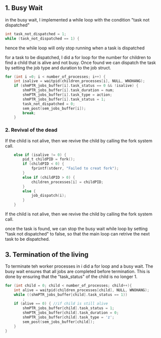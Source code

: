 
## 1. Busy Wait
in the busy wait, I implemented a while loop with the condition "task not dispatched"
```C
int task_not_dispatched = 1;
while (task_not_dispatched == 1) {

```
hence the while loop will only stop running when a task is dispatched

for a task to be dispatched, I did a for loop for the number for children to find
a child that is alive and not busy. Once found we can dispatch the task by setting the job type and duration to the job struct. 
```C
for (int i =0; i < number_of_processes; i++) {
    int isalive = waitpid(children_processes[i], NULL, WNOHANG);
    if (shmPTR_jobs_buffer[i].task_status == 0 && !isalive) {
        shmPTR_jobs_buffer[i].task_duration = num;
        shmPTR_jobs_buffer[i].task_type = action;
        shmPTR_jobs_buffer[i].task_status = 1;
        task_not_dispatched = 0; 
        sem_post(sem_jobs_buffer[i]);
        break;
    }
```
### 2. Revival of the dead
If the child is not alive, then we revive the child by calling the fork system call.
```C
    else if (isalive != 0) {
        pid_t childPID = fork();
        if (childPID < 0) {
            fprintf(stderr, "Failed to creat fork");
        } 
        else if (childPID > 0) {
            children_processes[i] = childPID;
        }
        else {
            job_dispatch(i);
        }
    }
```
If the child is not alive, then we revive the child by calling the fork system call.

once the task is found, we can stop the busy wait while loop by setting "task not dispatched" to false, so that the main loop can retrive the next task to be dispatched.
## 3. Termination of the living
To terminate teh worker processes in i did a for loop and a busy wait. The busy wait ensures that all jobs are completed before termination. This is done by ensuring that the "task_status" of the child is no longer 1.
```C
for (int child = 0; child < number_of_processes; child++){
    int alive = waitpid(children_processes[child], NULL, WNOHANG);
    while ((shmPTR_jobs_buffer[child].task_status == 1))
        ;
    if (alive == 0) { //if child is still alive
        shmPTR_jobs_buffer[child].task_status = 1;
        shmPTR_jobs_buffer[child].task_duration = 0;
        shmPTR_jobs_buffer[child].task_type = 'z';
        sem_post(sem_jobs_buffer[child]);
    }
}
```

